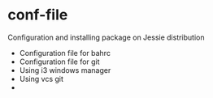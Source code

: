 conf-file
=========

Configuration and installing package on Jessie distribution

 - Configuration file for bahrc
 - Configuration file for git
 - Using i3 windows manager
 - Using vcs git
 - 


